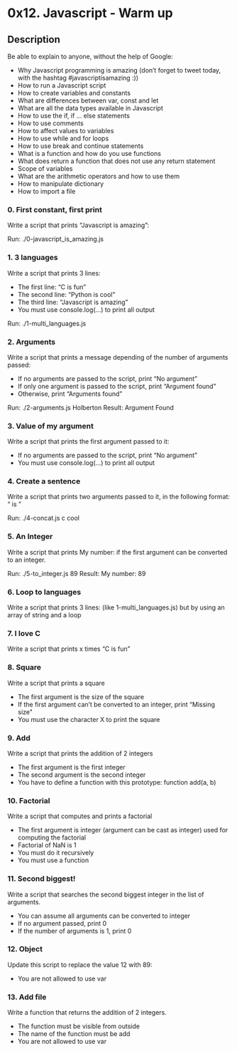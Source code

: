 # 0x12. Javascript - Warm up

## Description
Be able to explain to anyone, without the help of Google:

 - Why Javascript programming is amazing (don’t forget to tweet today, with the hashtag #javascriptisamazing :))
 - How to run a Javascript script
 - How to create variables and constants
 - What are differences between var, const and let
 - What are all the data types available in Javascript
 - How to use the if, if ... else statements
 - How to use comments
 - How to affect values to variables
 - How to use while and for loops
 - How to use break and continue statements
 - What is a function and how do you use functions
 - What does return a function that does not use any return statement
 - Scope of variables
 - What are the arithmetic operators and how to use them
 - How to manipulate dictionary
 - How to import a file

### 0. First constant, first print
Write a script that prints “Javascript is amazing”:

Run: ./0-javascript\_is\_amazing.js

### 1. 3 languages
Write a script that prints 3 lines:
 - The first line: “C is fun”
 - The second line: “Python is cool”
 - The third line: “Javascript is amazing”
 - You must use console.log(...) to print all output

Run: ./1-multi\_languages.js

### 2. Arguments
Write a script that prints a message depending of the number of arguments passed:
 - If no arguments are passed to the script, print “No argument”
 - If only one argument is passed to the script, print “Argument found”
 - Otherwise, print “Arguments found”

Run: ./2-arguments.js Holberton
Result: Argument Found

### 3. Value of my argument
Write a script that prints the first argument passed to it:
 - If no arguments are passed to the script, print “No argument”
 - You must use console.log(...) to print all output

### 4. Create a sentence
Write a script that prints two arguments passed to it, in the following format: “ is ”

Run: ./4-concat.js c cool

### 5. An Integer
Write a script that prints My number: <first argument converted in integer> if the first argument can be converted to an integer.

Run: ./5-to\_integer.js 89
Result: My number: 89

### 6. Loop to languages
Write a script that prints 3 lines: (like 1-multi\_languages.js) but by using an array of string and a loop

### 7. I love C
Write a script that prints x times “C is fun”

### 8. Square
Write a script that prints a square
 - The first argument is the size of the square
 - If the first argument can’t be converted to an integer, print “Missing size"
 - You must use the character X to print the square

### 9. Add
Write a script that prints the addition of 2 integers
 - The first argument is the first integer
 - The second argument is the second integer
 - You have to define a function with this prototype: function add(a, b)

### 10. Factorial
Write a script that computes and prints a factorial
 - The first argument is integer (argument can be cast as integer) used for computing the factorial
 - Factorial of NaN is 1
 - You must do it recursively
 - You must use a function

### 11. Second biggest!
Write a script that searches the second biggest integer in the list of arguments.
 - You can assume all arguments can be converted to integer
 - If no argument passed, print 0
 - If the number of arguments is 1, print 0

### 12. Object
Update this script to replace the value 12 with 89:
 - You are not allowed to use var

### 13. Add file
Write a function that returns the addition of 2 integers.
 - The function must be visible from outside
 - The name of the function must be add
 - You are not allowed to use var
